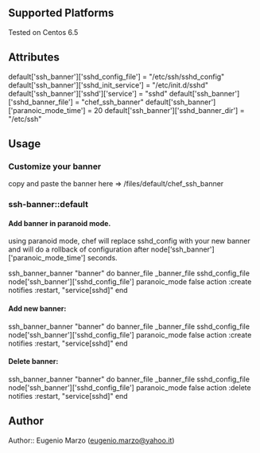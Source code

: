 ## Supported Platforms

Tested on Centos 6.5

## Attributes

default['ssh_banner']['sshd_config_file']  = "/etc/ssh/sshd_config"
default['ssh_banner']['sshd_init_service'] = "/etc/init.d/sshd"
default['ssh_banner']['sshd']['service'] = "sshd"
default['ssh_banner']['sshd_banner_file'] = "chef_ssh_banner"
default['ssh_banner']['paranoic_mode_time'] = 20
default['ssh_banner']['sshd_banner_dir'] = "/etc/ssh"


## Usage

### Customize your banner
copy and paste the banner here => /files/default/chef_ssh_banner

### ssh-banner::default

#### Add banner in paranoid mode.

using paranoid mode, chef will replace sshd_config with your new banner and will do a 
rollback of configuration after node[‘ssh_banner']['paranoic_mode_time'] seconds.

ssh_banner_banner  "banner" do
  banner_file _banner_file
  sshd_config_file  node['ssh_banner']['sshd_config_file']
  paranoic_mode false
  action :create
  notifies :restart, "service[sshd]"
end


#### Add new banner:

ssh_banner_banner  "banner" do
  banner_file _banner_file
  sshd_config_file  node['ssh_banner']['sshd_config_file']
  paranoic_mode false
  action :create
  notifies :restart, "service[sshd]"
end

#### Delete banner:

ssh_banner_banner  "banner" do
  banner_file _banner_file
  sshd_config_file  node['ssh_banner']['sshd_config_file']
  paranoic_mode false
  action :delete
  notifies :restart, "service[sshd]"
end


## Author

Author:: Eugenio Marzo (eugenio.marzo@yahoo.it)
